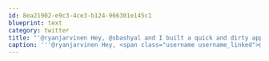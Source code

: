 ```yaml
---
id: 8ea21902-e9c3-4ce3-b124-966301e145c1
blueprint: text
category: twitter
title: "'@ryanjarvinen Hey, @sbashyal and I built a quick and dirty app to get local music events by SMSing your ZIP to 626-7MUZIK1"
caption: '''@ryanjarvinen Hey, <span class="username username_linked">@<a href="https://twitter.com/sbashyal" title="Shishir Bashyal">sbashyal</a></span> and I built a quick and dirty app to get local music events by SMSing your ZIP to 626-7MUZIK1'
---
```


